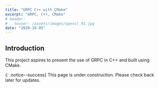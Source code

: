 ```yaml
---
title: "GRPC C++ with CMake"
excerpt: "GRPC, C++, CMake"
# header:
#   teaser: /assets/images/opencl_01.jpg
date: "2020-10-05" 
---
```


## Introduction

This project aspires to present the use of GRPC in C++ and built using CMake. 

{: .notice--success}
This page is under construction. Please check back later for updates.

<!-- in high performance computing for heterogenous platforms (i.e., CPU/GPU). We present updated C/C++ code adhering to OpenCL 2.0 standard for the exercises in the "OpenCL in Action" book by Matthew Scarpino. Read the [book](https://www.manning.com/books/opencl-in-action). It is a good comprehensive book, suitable for beginners, which teaches OpenCL beginning from the basics.

The following tools will be used in this project:
+ C/C++
+ OpenCL
+ CMake
+ Intel CPU - we can test our OpenCL code on a CPU without the need to have a GPU -->

<!-- ## Code
Find the source code in the [repository](https://github.com/Adaickalavan/opencl).

## Learning Outcome
At the end of this project, we should be able to:
+ Use OpenCL in C/C++ for high performance computing. 
+ Build C/C++ code with CMake.

## Project Structure

The project structure is as follows:

```text
opencl                                 # Repository root
├── apps                               # Source code
|   ├── Ch1
|   |   ├── matvec.c                   # C source file
|   |   └── matvec.cl                  # Cl source file
|   ├── Ch2
|   |   ├── context_count.c            # C source file
|   |   ├── device_ext_test.c
|   |   ...
|   .
|   .
|   .
|   ├── Ch8
|   |   ├── buffer_test.cl             # Cl source file
|   |   ├── buffer_test.cpp            # C++ source file
|   |   ...
|   └── CMakeLists.txt                 # CMake build file
├── assets                             # Reference materials 
|   ├── libpng-1.4.0-manual.pdf      
|   ├── OpenCL device model.jpg      
|   ├── OpenCL operators.jpg
|   ├── OpenCL scalar data types.jpg
|   └── OpenCL vector data types.jpg
├── bin                                # Executables
|   ├── ...                              
|   ...
├── libs                               # Local libraries
│   └── util                     
|       ├── CMakeLists.txt             # Library-level CMake build file
|       ├── util.c                     
|       ├── util.cpp                   
|       ├── util.h                     
|       └── util.hpp                   
├── .dockerignore
├── .gitignore
├── CMakeLists.txt                     # Top-level CMake build file
└── README.md                                 
```

## Steps to get started with OpenCL
1. Install OpenCL SDK 
  + For Intel processors: [website](https://software.intel.com/en-us/opencl-sdk/choose-download)

1. Install and run `clinfo` to show complete information of OpenCL platforms and devices.
```bash
$ sudo apt install clinfo
$ clinfo
```

## Exercise list
For easy reference, the solution code is organised by chapter and named according to the exercise. 

Build the C/C++ code using:
```bash
$ cd /path/to/repository/root/opencl
$ cmake -E make_directory build
$ cmake -E chdir ./build cmake -DCMAKE_BUILD_TYPE=Release ..
$ cmake --build ./build
```

Run the desired code as follows. Assuming the desired code is `callback_8_6`, then run:
```bash
$ cd /path/to/repository/root/opencl
$ ./bin/callback_8_6
```

The complete code listing is given in the table below. -->
